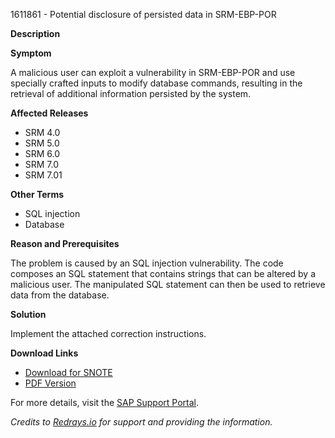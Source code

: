 1611861 - Potential disclosure of persisted data in SRM-EBP-POR

**Description**

**Symptom**

A malicious user can exploit a vulnerability in SRM-EBP-POR and use specially crafted inputs to modify database commands, resulting in the retrieval of additional information persisted by the system.

**Affected Releases**
- SRM 4.0
- SRM 5.0
- SRM 6.0
- SRM 7.0
- SRM 7.01

**Other Terms**
- SQL injection
- Database

**Reason and Prerequisites**

The problem is caused by an SQL injection vulnerability. The code composes an SQL statement that contains strings that can be altered by a malicious user. The manipulated SQL statement can then be used to retrieve data from the database.

**Solution**

Implement the attached correction instructions.

**Download Links**
- [Download for SNOTE](https://notesdownloads.sap.com/note/0040000009572312017)
- [PDF Version](https://userapps.support.sap.com/sap/support/sfm/notes/print/0001611861?language=en-US&token=544FB4DDD8AAC66EF9F3E5653E09AAD1)

For more details, visit the [SAP Support Portal](https://me.sap.com/notes/1611861).

*Credits to [Redrays.io](https://redrays.io) for support and providing the information.*